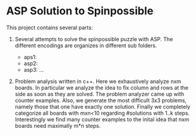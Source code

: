 ASP Solution to Spinpossible
============================


This project contains several parts: 

1) Several attempts to solve the spinpossible puzzle with ASP. The different
encodings are organizes in different sub folders.  
    * aps1: 
    * asp2: 
    * asp3: 
    ...     

2) Problem analysis written in c++. Here we exhaustively analyze nxm boards. In
particular we analyze the idea to fix column and rows at the side as soon as
they are solved. The problem analyzer came up with counter examples.  Also, we
generate the most difficult 3x3 problems, namely those that one have exactly one
solution. Finally we completely categorize all boards with mxn<10 regarding
#solutions with 1..k steps. Interestingly we find many counter examples to the
inital idea that nxm boards need maximally m*n steps. 
